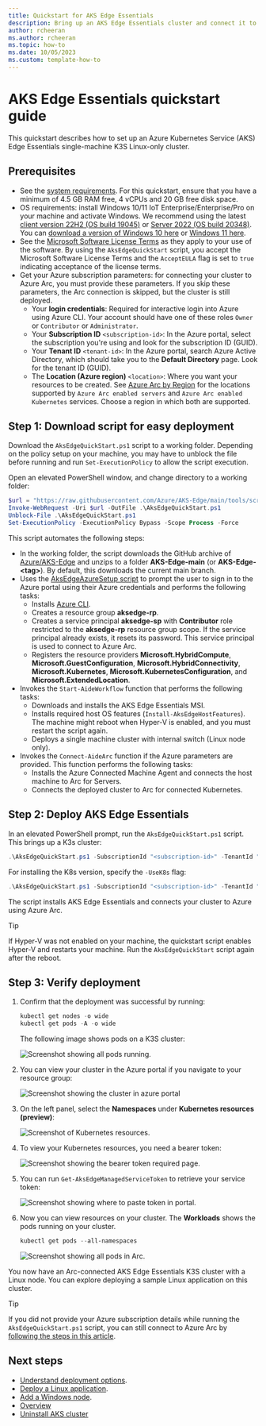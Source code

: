 ```yaml
---
title: Quickstart for AKS Edge Essentials
description: Bring up an AKS Edge Essentials cluster and connect it to Azure Arc. 
author: rcheeran
ms.author: rcheeran
ms.topic: how-to
ms.date: 10/05/2023
ms.custom: template-how-to
---
```


# AKS Edge Essentials quickstart guide

This quickstart describes how to set up an Azure Kubernetes Service (AKS) Edge Essentials single-machine K3S Linux-only cluster.

## Prerequisites

- See the [system requirements](aks-edge-system-requirements.md). For this quickstart, ensure that you have a minimum of 4.5 GB RAM free, 4 vCPUs and 20 GB free disk space.
- OS requirements: install Windows 10/11 IoT Enterprise/Enterprise/Pro on your machine and activate Windows. We recommend using the latest [client version 22H2 (OS build 19045)](/windows/release-health/release-information) or [Server 2022 (OS build 20348)](/windows/release-health/windows-server-release-info). You can [download a version of Windows 10 here](https://www.microsoft.com/software-download/windows10) or [Windows 11 here](https://www.microsoft.com/software-download/windows11).
- See the [Microsoft Software License Terms](aks-edge-software-license-terms.md) as they apply to your use of the software. By using the `AksEdgeQuickStart` script, you accept the Microsoft Software License Terms and the `AcceptEULA` flag is set to `true` indicating acceptance of the license terms.
- Get your Azure subscription parameters: for connecting your cluster to Azure Arc, you must provide these parameters. If you skip these parameters, the Arc connection is skipped, but the cluster is still deployed.
  - Your **login credentials**: Required for interactive login into Azure using Azure CLI. Your account should have one of these roles `Owner` or `Contributor` or `Administrator`.
  - Your **Subscription ID** `<subscription-id>`: In the Azure portal, select the subscription you're using and look for the subscription ID (GUID).
  - Your **Tenant ID** `<tenant-id>`: In the Azure portal, search Azure Active Directory, which should take you to the **Default Directory** page. Look for the tenant ID (GUID).
  - The **Location (Azure region)** `<location>`: Where you want your resources to be created. See [Azure Arc by Region](https://azure.microsoft.com/explore/global-infrastructure/products-by-region/?products=azure-arc) for the locations supported by `Azure Arc enabled servers` and `Azure Arc enabled Kubernetes` services. Choose a region in which both are supported.

## Step 1: Download script for easy deployment

Download the `AksEdgeQuickStart.ps1` script to a working folder. Depending on the policy setup on your machine, you may have to unblock the file before running and run `Set-ExecutionPolicy` to allow the script execution.

Open an elevated PowerShell window, and change directory to a working folder:

```powershell
$url = "https://raw.githubusercontent.com/Azure/AKS-Edge/main/tools/scripts/AksEdgeQuickStart/AksEdgeQuickStart.ps1"
Invoke-WebRequest -Uri $url -OutFile .\AksEdgeQuickStart.ps1
Unblock-File .\AksEdgeQuickStart.ps1
Set-ExecutionPolicy -ExecutionPolicy Bypass -Scope Process -Force
```

This script automates the following steps:

- In the working folder, the script downloads the GitHub archive of [Azure/AKS-Edge](https://github.com/Azure/AKS-Edge) and unzips to a folder **AKS-Edge-main** (or **AKS-Edge-\<tag\>**). By default, this downloads the current main branch.
- Uses the [AksEdgeAzureSetup script](https://github.com/Azure/AKS-Edge/blob/main/tools/scripts/AksEdgeAzureSetup/AksEdgeAzureSetup.ps1) to prompt the user to sign in to the Azure portal using their Azure credentials and performs the following tasks:
  - Installs [Azure CLI](/cli/azure/).
  - Creates a resource group **aksedge-rp**.
  - Creates a service principal **aksedge-sp** with **Contributor** role restricted to the **aksedge-rp** resource group scope. If the service principal already exists, it resets its password. This service principal is used to connect to Azure Arc.
  - Registers the resource providers **Microsoft.HybridCompute**, **Microsoft.GuestConfiguration**, **Microsoft.HybridConnectivity**,
    **Microsoft.Kubernetes**, **Microsoft.KubernetesConfiguration**, and **Microsoft.ExtendedLocation**.
- Invokes the `Start-AideWorkflow` function that performs the following tasks:
  - Downloads and installs the AKS Edge Essentials MSI.
  - Installs required host OS features (`Install-AksEdgeHostFeatures`). The machine might reboot when Hyper-V is enabled, and you must restart the script again.
  - Deploys a single machine cluster with internal switch (Linux node only).
- Invokes the `Connect-AideArc` function if the Azure parameters are provided. This function performs the following tasks:
  - Installs the Azure Connected Machine Agent and connects the host machine to Arc for Servers.
  - Connects the deployed cluster to Arc for connected Kubernetes.

## Step 2: Deploy AKS Edge Essentials

In an elevated PowerShell prompt, run the `AksEdgeQuickStart.ps1` script. This brings up a K3s cluster:

```powershell
.\AksEdgeQuickStart.ps1 -SubscriptionId "<subscription-id>" -TenantId "<tenant-id>" -Location "<location>"
```

For installing the K8s version, specify the `-UseK8s` flag:

```powershell
.\AksEdgeQuickStart.ps1 -SubscriptionId "<subscription-id>" -TenantId "<tenant-id>" -Location "<location>" -UseK8s
```

The script installs AKS Edge Essentials and connects your cluster to Azure using Azure Arc.

> [!TIP]
> If Hyper-V was not enabled on your machine, the quickstart script enables Hyper-V and restarts your machine. Run the `AksEdgeQuickStart` script again after the reboot.

## Step 3: Verify deployment

1. Confirm that the deployment was successful by running:

    ```powershell
    kubectl get nodes -o wide
    kubectl get pods -A -o wide
    ```

    The following image shows pods on a K3S cluster:

    ![Screenshot showing all pods running.](./media/aks-edge/all-pods-running.png)

2. You can view your cluster in the Azure portal if you navigate to your resource group:

   ![Screenshot showing the cluster in azure portal](media/aks-edge/cluster-in-az-portal.png)

3. On the left panel, select the **Namespaces** under **Kubernetes resources (preview)**:

   ![Screenshot of Kubernetes resources.](media/aks-edge/kubernetes-resources-preview.png)

4. To view your Kubernetes resources, you need a bearer token:

   ![Screenshot showing the bearer token required page.](media/aks-edge/bearer-token-required.png)

5. You can run `Get-AksEdgeManagedServiceToken` to retrieve your service token:

   ![Screenshot showing where to paste token in portal.](media/aks-edge/bearer-token-in-portal.png)

6. Now you can view resources on your cluster. The **Workloads** shows the pods running on your cluster.

    ```powershell
    kubectl get pods --all-namespaces
    ```

    ![Screenshot showing all pods in Arc.](media/aks-edge/all-pods-in-arc.png)

You now have an Arc-connected AKS Edge Essentials K3S cluster with a Linux node. You can explore deploying a sample Linux application on this cluster.

> [!TIP]
> If you did not provide your Azure subscription details while running the `AksEdgeQuickStart.ps1` script, you can still connect to Azure Arc by [following the steps in this article](aks-edge-howto-connect-to-arc.md).

## Next steps

- [Understand deployment options](aks-edge-concept-clusters-nodes.md).
- [Deploy a Linux application](aks-edge-howto-deploy-app.md).
- [Add a Windows node](aks-edge-howto-single-node-deployment.md#step-4-add-a-windows-worker-node-optional).
- [Overview](aks-edge-overview.md)
- [Uninstall AKS cluster](aks-edge-howto-uninstall.md)
